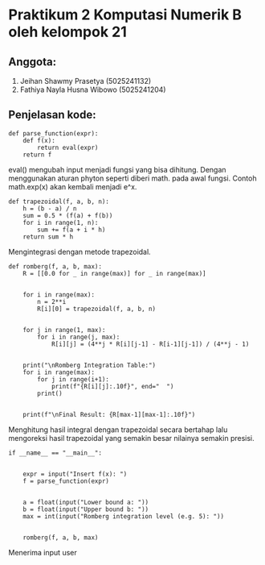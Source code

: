 # Praktikum 2 Komputasi Numerik B oleh kelompok 21

## Anggota: 
1. Jeihan Shawmy Prasetya (5025241132)
2. Fathiya Nayla Husna Wibowo (5025241204)

## Penjelasan kode:
```
def parse_function(expr):
    def f(x):
        return eval(expr)
    return f
```
eval() mengubah input menjadi fungsi yang bisa dihitung. Dengan menggunakan aturan phyton seperti diberi math. pada awal fungsi. Contoh math.exp(x) akan kembali menjadi e^x.

```
def trapezoidal(f, a, b, n):
    h = (b - a) / n
    sum = 0.5 * (f(a) + f(b))
    for i in range(1, n):
        sum += f(a + i * h)
    return sum * h
```
Mengintegrasi dengan metode trapezoidal.

```
def romberg(f, a, b, max):
    R = [[0.0 for _ in range(max)] for _ in range(max)]


    for i in range(max):
        n = 2**i
        R[i][0] = trapezoidal(f, a, b, n)


    for j in range(1, max):
        for i in range(j, max):
            R[i][j] = (4**j * R[i][j-1] - R[i-1][j-1]) / (4**j - 1)


    print("\nRomberg Integration Table:")
    for i in range(max):
        for j in range(i+1):
            print(f"{R[i][j]:.10f}", end="  ")
        print()


    print(f"\nFinal Result: {R[max-1][max-1]:.10f}")
```
Menghitung hasil integral dengan trapezoidal secara bertahap lalu mengoreksi hasil trapezoidal yang semakin besar nilainya semakin presisi.

```
if __name__ == "__main__":


    expr = input("Insert f(x): ")
    f = parse_function(expr)


    a = float(input("Lower bound a: "))
    b = float(input("Upper bound b: "))
    max = int(input("Romberg integration level (e.g. 5): "))


    romberg(f, a, b, max)
```
Menerima input user
